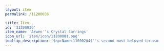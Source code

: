 ```yaml
---
layout: item
permalink: /11200036

title: Item
id: '11200036'
item_name: 'Arwen''s Crystal Earrings'
icon_url: 'item/icon/11200001.png'
tooltip_description: '$npcName:11000284$''s second most beloved treasure. The crystal shines brilliantly in the sun. She would be absolutely heartbroken to hear it was dismantled or sold.'
---
```

